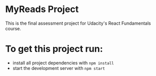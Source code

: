 # MyReads Project

This is the final assessment project for Udacity's React Fundamentals course.

# To get this project run:

* install all project dependencies with `npm install`
* start the development server with `npm start`
